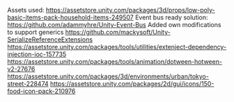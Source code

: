 Assets used:
https://assetstore.unity.com/packages/3d/props/low-poly-basic-items-pack-household-items-249507
Event bus ready solution: https://github.com/adammyhre/Unity-Event-Bus Added own modifications to support generics 
https://github.com/mackysoft/Unity-SerializeReferenceExtensions
https://assetstore.unity.com/packages/tools/utilities/extenject-dependency-injection-ioc-157735
https://assetstore.unity.com/packages/tools/animation/dotween-hotween-v2-27676
https://assetstore.unity.com/packages/3d/environments/urban/tokyo-street-228474
https://assetstore.unity.com/packages/2d/gui/icons/150-food-icon-pack-210976
